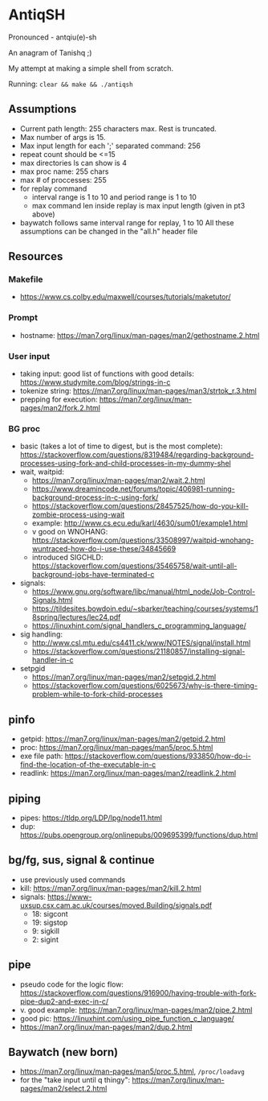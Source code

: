 # AntiqSH

Pronounced - antqiu(e)-sh

An anagram of Tanishq ;)


My attempt at making a simple shell from scratch.

Running: `clear && make && ./antiqsh`

## Assumptions
- Current path length: 255 characters max. Rest is truncated. 
- Max number of args is 15.
- Max input length for each ';' separated command: 256
- repeat count should be <=15
- max directories ls can show is 4
- max proc name: 255 chars
- max # of proccesses: 255
- for replay command
    - interval range is 1 to 10 and period range is 1 to 10
    - max command len inside replay is max input length (given in pt3 above)
- baywatch follows same interval range for replay, 1 to 10
All these assumptions can be changed in the "all.h" header file

## Resources
### Makefile
- https://www.cs.colby.edu/maxwell/courses/tutorials/maketutor/
### Prompt
- hostname: https://man7.org/linux/man-pages/man2/gethostname.2.html
### User input
- taking input: good list of functions with good details: https://www.studymite.com/blog/strings-in-c
- tokenize string: https://man7.org/linux/man-pages/man3/strtok_r.3.html
- prepping for execution: https://man7.org/linux/man-pages/man2/fork.2.html
### BG proc
- basic (takes a lot of time to digest, but is the most complete): https://stackoverflow.com/questions/8319484/regarding-background-processes-using-fork-and-child-processes-in-my-dummy-shel
- wait, waitpid:
    - https://man7.org/linux/man-pages/man2/wait.2.html
    - https://www.dreamincode.net/forums/topic/406981-running-background-process-in-c-using-fork/
    - https://stackoverflow.com/questions/28457525/how-do-you-kill-zombie-process-using-wait
    - example: http://www.cs.ecu.edu/karl/4630/sum01/example1.html
    - v good on WNOHANG: https://stackoverflow.com/questions/33508997/waitpid-wnohang-wuntraced-how-do-i-use-these/34845669
    - introduced SIGCHLD: https://stackoverflow.com/questions/35465758/wait-until-all-background-jobs-have-terminated-c
- signals:
    - https://www.gnu.org/software/libc/manual/html_node/Job-Control-Signals.html
    - https://tildesites.bowdoin.edu/~sbarker/teaching/courses/systems/18spring/lectures/lec24.pdf
    - https://linuxhint.com/signal_handlers_c_programming_language/
- sig handling:
    - http://www.csl.mtu.edu/cs4411.ck/www/NOTES/signal/install.html
    - https://stackoverflow.com/questions/21180857/installing-signal-handler-in-c
- setpgid
    - https://man7.org/linux/man-pages/man2/setpgid.2.html
    - https://stackoverflow.com/questions/6025673/why-is-there-timing-problem-while-to-fork-child-processes

## pinfo
- getpid: https://man7.org/linux/man-pages/man2/getpid.2.html
- proc: https://man7.org/linux/man-pages/man5/proc.5.html
- exe file path: https://stackoverflow.com/questions/933850/how-do-i-find-the-location-of-the-executable-in-c
- readlink: https://man7.org/linux/man-pages/man2/readlink.2.html

## piping
- pipes: https://tldp.org/LDP/lpg/node11.html
- dup: https://pubs.opengroup.org/onlinepubs/009695399/functions/dup.html

## bg/fg, sus, signal & continue 
- use previously used commands
- kill: https://man7.org/linux/man-pages/man2/kill.2.html
- signals: https://www-uxsup.csx.cam.ac.uk/courses/moved.Building/signals.pdf
    - 18: sigcont
    - 19: sigstop
    - 9: sigkill
    - 2: sigint

## pipe
- pseudo code for the logic flow: https://stackoverflow.com/questions/916900/having-trouble-with-fork-pipe-dup2-and-exec-in-c/
- v. good example: https://man7.org/linux/man-pages/man2/pipe.2.html
- good pic: https://linuxhint.com/using_pipe_function_c_language/
- https://man7.org/linux/man-pages/man2/dup.2.html

## Baywatch (new born)
- https://man7.org/linux/man-pages/man5/proc.5.html, `/proc/loadavg`
- for the "take input until q thingy": https://man7.org/linux/man-pages/man2/select.2.html

